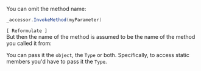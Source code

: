 
You can omit the method name:

```cs
_accessor.InvokeMethod(myParameter)
```

`[ Reformulate ]`  
But then the name of the method is assumed to be the name of the method you called it from:


You can pass it the `object`, the `Type` or both. Specifically, to access static members you'd have to pass it the `Type`. 